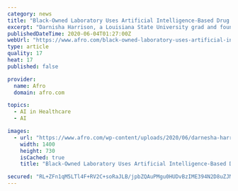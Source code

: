```yaml
---
category: news
title: "Black-Owned Laboratory Uses Artificial Intelligence-Based Drug Discovery Platform to Develop Treatment for COVID-19"
excerpt: "Darnisha Harrison, a Louisiana State University grad and founder and CEO of Georgia-based Ennaid Therapeutics, says that scientists working for her company are developing a drug-based therapy whose laboratory tests continue to show promise."
publishedDateTime: 2020-06-04T01:27:00Z
webUrl: "https://www.afro.com/black-owned-laboratory-uses-artificial-intelligence-based-drug-discovery-platform-to-develop-treatment-for-covid-19/"
type: article
quality: 17
heat: 17
published: false

provider:
  name: Afro
  domain: afro.com

topics:
  - AI in Healthcare
  - AI

images:
  - url: "https://www.afro.com/wp-content/uploads/2020/06/darnesha-harrison-featured-web.jpg"
    width: 1400
    height: 730
    isCached: true
    title: "Black-Owned Laboratory Uses Artificial Intelligence-Based Drug Discovery Platform to Develop Treatment for COVID-19"

secured: "RL+ZFn1qM5LTl4F+RV2C+soRaJLB/jpbZQAuPMgu0HUDvBzIME394N2D8uZJMSiblQyZRdkFyrRR1xVxSSZcqkuWl6ze5mF/EaTKeL6Ih5VSe844fV6GHw0ckT/YgybC6+l4JTEuTxL7ao3Juo37v0esKjx9ifWsStqAQV6XNX7IaMaLh5zn50RFXNwiLmeBf/JJD5eOmwzSzJJNxCbDHcCBl8i1GeO0CYlVaOKtOV0wCjjrf6jCVR1mws2PfI5MJn84k8dXyGtLadL24FVq1zP9yqP8m77aXygMKfgQ0/QWd/YoJ3PBLWSX/W4v904LPPjC9V3NG9u16FGx3CzG9B41upfv+BH5ZtYzfIIffyq2/HsBb8Uw7YqhmUd+B8Yp8whOwUTj1kIzP79yIgqaCbrb8DY9ePgjargsEOGHu9teny/dVhxyWGv5Eaasurnv4OELNBn2w8HcFZszY/PPpPAJDvUP+EM0XZ+Zc95TghI=;iekpBYChFbmhKsEsGDR/bw=="
---
```


